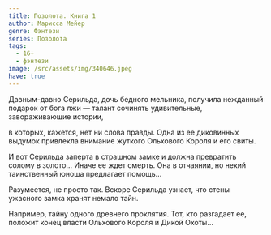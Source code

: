 ```yaml
---
title: Позолота. Книга 1
author: Марисса Мейер
genre: Фэнтези
series: Позолота
tags:
  - 16+
  - фэнтези
image: /src/assets/img/340646.jpeg
have: true
---
```

Давным-давно Серильда, дочь бедного мельника, получила нежданный подарок от бога лжи — талант сочинять удивительные, завораживающие истории,

в которых, кажется, нет ни слова правды. Одна из ее диковинных выдумок привлекла внимание жуткого Ольхового Короля и его свиты.

И вот Серильда заперта в страшном замке и должна превратить солому в золото… Иначе ее ждет смерть. Она в отчаянии, но некий таинственный юноша предлагает помощь…

Разумеется, не просто так. Вскоре Серильда узнает, что стены ужасного замка хранят немало тайн.

Например, тайну одного древнего проклятия. Тот, кто разгадает ее, положит конец власти Ольхового Короля и Дикой Охоты…
